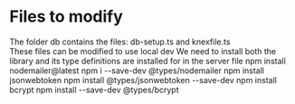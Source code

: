 # Files to modify
The folder db contains the files: db-setup.ts and knexfile.ts <br>
These files can be modified to use local dev
We need to install both the library and its type definitions are installed for in the server file
npm install nodemailer@latest
npm i --save-dev @types/nodemailer
npm install jsonwebtoken
npm install @types/jsonwebtoken --save-dev
npm install bcrypt
npm install --save-dev @types/bcrypt

